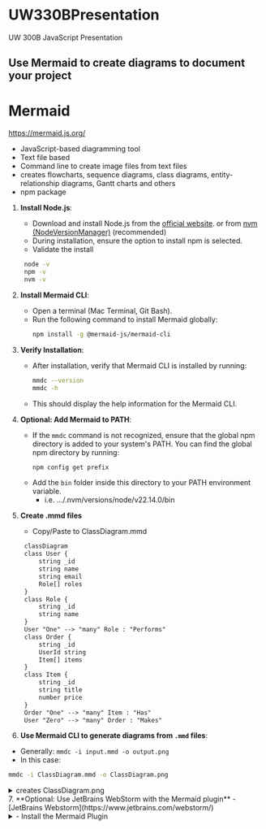 # UW330BPresentation
UW 300B JavaScript Presentation

## Use Mermaid to create diagrams to document your project

# Mermaid
https://mermaid.js.org/
- JavaScript-based diagramming tool
- Text file based
- Command line to create image files from text files
- creates flowcharts, sequence diagrams, class diagrams, entity-relationship diagrams, Gantt charts and others
- npm package


1. **Install Node.js**:
   - Download and install Node.js from the [official website](https://nodejs.org/). or from [nvm (NodeVersionManager)](https://github.com/nvm-sh/nvm) (recommended)
   - During installation, ensure the option to install npm is selected.
   - Validate the install
   ```bash
    node -v
    npm -v
    nvm -v
    ``` 

2. **Install Mermaid CLI**:
   - Open a terminal (Mac Terminal, Git Bash).
   - Run the following command to install Mermaid globally:
     ```bash
     npm install -g @mermaid-js/mermaid-cli
     ```

3. **Verify Installation**:
   - After installation, verify that Mermaid CLI is installed by running:
     ```bash
     mmdc --version
     mmdc -h
     ```
   - This should display the help information for the Mermaid CLI.

4. **Optional: Add Mermaid to PATH**:
   - If the `mmdc` command is not recognized, ensure that the global npm directory is added to your system's PATH. You can find the global npm directory by running:
     ```bash
     npm config get prefix
     ```
   - Add the `bin` folder inside this directory to your PATH environment variable.
     - i.e. .../.nvm/versions/node/v22.14.0/bin

5. **Create .mmd files**
    - Copy/Paste to ClassDiagram.mmd
   ```mmd
    classDiagram
    class User {
        string _id
        string name
        string email
        Role[] roles
    }
    class Role {
        string _id
        string name
    }
    User "One" --> "many" Role : "Performs"
    class Order {
        string _id
        UserId string
        Item[] items
    }
    class Item {
        string _id
        string title
        number price
    }
    Order "One" --> "many" Item : "Has"
    User "Zero" --> "many" Order : "Makes"
   ```
6. **Use Mermaid CLI to generate diagrams from `.mmd` files**:
- Generally: ```mmdc -i input.mmd -o output.png```
- In this case:
```bash
mmdc -i ClassDiagram.mmd -o ClassDiagram.png
```
<details>
<summary>creates ClassDiagram.png</summary>
<a href="images/repo/ClassDiagram.png" target="_blank" rel="noopener noreferrer">ClassDiagram.png</a>
</details>
7. **Optional: Use JetBrains WebStorm with the Mermaid plugin**
- [JetBrains Webstorm](https://www.jetbrains.com/webstorm/)

<details>
<summary>- Install the Mermaid Plugin</summary>
<a href="images/repo/JetBrainsWebStormMermaidPlugin.png" target="_blank" rel="noopener noreferrer">View JetBrains WebStorm Mermaid Plugin</a>
</details>

